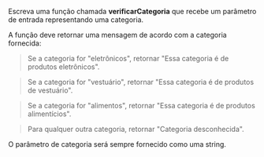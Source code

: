  Escreva uma função chamada **verificarCategoria** que recebe um parâmetro de entrada representando uma categoria.

A função deve retornar uma mensagem de acordo com a categoria fornecida:

> Se a categoria for "eletrônicos", retornar "Essa categoria é de produtos eletrônicos".

> Se a categoria for "vestuário", retornar "Essa categoria é de produtos de vestuário".

> Se a categoria for "alimentos", retornar "Essa categoria é de produtos alimentícios".

> Para qualquer outra categoria, retornar "Categoria desconhecida".

O parâmetro de categoria será sempre fornecido como uma string.